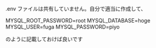 .env ファイルは共有していません。自分で適当に作成して、

MYSQL_ROOT_PASSWORD=root
MYSQL_DATABASE=hoge
MYSQL_USER=fuga
MYSQL_PASSWORD=piyo

のように記載しておけば良いです
